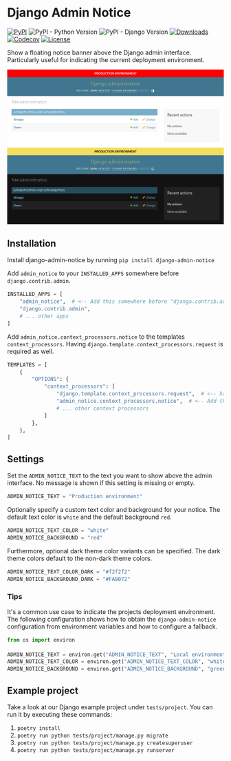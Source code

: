 # Django Admin Notice

[![PyPI][pypi-image]][pypi-url]
![PyPI - Python Version][python-image]
![PyPI - Django Version][django-image]
[![Downloads][downloads-image]][downloads-url]
[![Codecov][codecov-image]][codecov-url]
[![License][license-image]][license-url]

[pypi-image]: https://img.shields.io/pypi/v/django-admin-notice
[pypi-url]: https://pypi.org/project/django-admin-notice/
[python-image]: https://img.shields.io/pypi/pyversions/django-admin-notice
[django-image]: https://img.shields.io/pypi/djversions/django-admin-notice
[downloads-image]: https://img.shields.io/pypi/dm/django-admin-notice
[downloads-url]: https://pypi.org/project/django-admin-notice/
[codecov-image]: https://codecov.io/gh/DoctorJohn/django-admin-notice/branch/main/graph/badge.svg
[codecov-url]: https://codecov.io/gh/DoctorJohn/django-admin-notice
[license-image]: https://img.shields.io/pypi/l/django-admin-notice
[license-url]: https://github.com/DoctorJohn/django-admin-notice/blob/main/LICENSE

Show a floating notice banner above the Django admin interface.
Particularly useful for indicating the current deployment environment.

![Admin notice preview (light mode)](.github/images/preview.png#gh-light-mode-only)
![Admin notice preview (dark mode)](.github/images/preview-dark.png#gh-dark-mode-only)

## Installation

Install django-admin-notice by running `pip install django-admin-notice`

Add `admin_notice` to your `INSTALLED_APPS` somewhere before `django.contrib.admin`.

```python
INSTALLED_APPS = [
    "admin_notice",  # <-- Add this somewhere before "django.contrib.admin"
    "django.contrib.admin",
    # ... other apps
]
```

Add `admin_notice.context_processors.notice` to the templates `context_processors`. 
Having `django.template.context_processors.request` is required as well.

```python
TEMPLATES = [
    {
        "OPTIONS": {
            "context_processors": [
                "django.template.context_processors.request",  # <-- have this
                "admin_notice.context_processors.notice",  # <-- Add this
                # ... other context processors
            ]
        },
    },
]
```

## Settings

Set the `ADMIN_NOTICE_TEXT` to the text you want to show above the admin interface.
No message is shown if this setting is missing or empty.

```python
ADMIN_NOTICE_TEXT = "Production environment"
```

Optionally specify a custom text color and background for your notice.
The default text color is `white` and the default background `red`.

```python
ADMIN_NOTICE_TEXT_COLOR = "white"
ADMIN_NOTICE_BACKGROUND = "red"
```

Furthermore, optional dark theme color variants can be specified.
The dark theme colors default to the non-dark theme colors.

```python
ADMIN_NOTICE_TEXT_COLOR_DARK = "#f2f2f2"
ADMIN_NOTICE_BACKGROUND_DARK = "#FA8072"
```

### Tips

It's a common use case to indicate the projects deployment environment.
The following configuration shows how to obtain the `django-admin-notice`
configuration from environment variables and how to configure a fallback.

```python
from os import environ

ADMIN_NOTICE_TEXT = environ.get("ADMIN_NOTICE_TEXT", "Local environment")
ADMIN_NOTICE_TEXT_COLOR = environ.get("ADMIN_NOTICE_TEXT_COLOR", "white")
ADMIN_NOTICE_BACKGROUND = environ.get("ADMIN_NOTICE_BACKGROUND", "green")
```

## Example project

Take a look at our Django example project under `tests/project`. You can run it by executing these commands:

1. `poetry install`
2. `poetry run python tests/project/manage.py migrate`
3. `poetry run python tests/project/manage.py createsuperuser`
4. `poetry run python tests/project/manage.py runserver`
